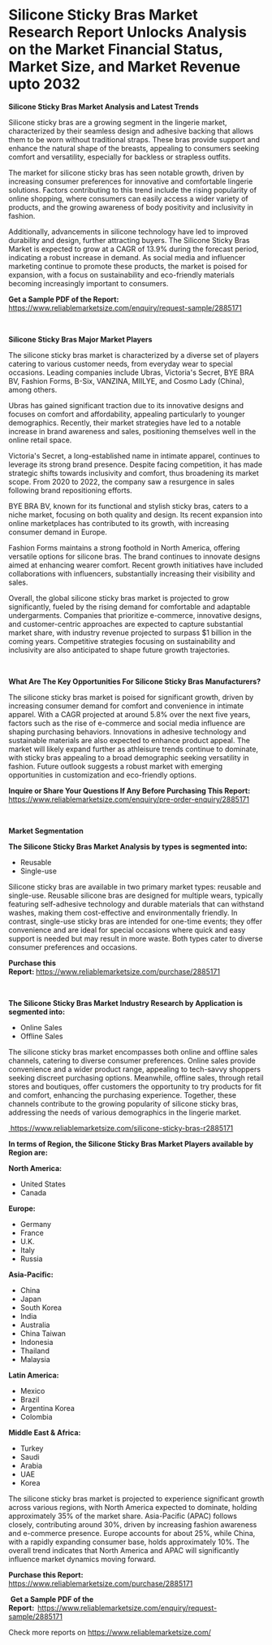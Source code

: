 <p><h1>Silicone Sticky Bras Market Research Report Unlocks Analysis on the Market Financial Status, Market Size, and Market Revenue upto 2032</h1></p><p><strong>Silicone Sticky Bras Market Analysis and Latest Trends</strong></p>
<p><p>Silicone sticky bras are a growing segment in the lingerie market, characterized by their seamless design and adhesive backing that allows them to be worn without traditional straps. These bras provide support and enhance the natural shape of the breasts, appealing to consumers seeking comfort and versatility, especially for backless or strapless outfits. </p><p>The market for silicone sticky bras has seen notable growth, driven by increasing consumer preferences for innovative and comfortable lingerie solutions. Factors contributing to this trend include the rising popularity of online shopping, where consumers can easily access a wider variety of products, and the growing awareness of body positivity and inclusivity in fashion. </p><p>Additionally, advancements in silicone technology have led to improved durability and design, further attracting buyers. The Silicone Sticky Bras Market is expected to grow at a CAGR of 13.9% during the forecast period, indicating a robust increase in demand. As social media and influencer marketing continue to promote these products, the market is poised for expansion, with a focus on sustainability and eco-friendly materials becoming increasingly important to consumers.</p></p>
<p><strong>Get a Sample PDF of the Report:&nbsp;</strong> <a href="https://www.reliablemarketsize.com/enquiry/request-sample/2885171?utm_campaign=3348&utm_medium=2&utm_source=Github&utm_content=ia&utm_term=13032025&utm_id=silicone-sticky-bras">https://www.reliablemarketsize.com/enquiry/request-sample/2885171</a></p>
<p>&nbsp;</p>
<p><strong>Silicone Sticky Bras Major Market Players</strong></p>
<p><p>The silicone sticky bras market is characterized by a diverse set of players catering to various customer needs, from everyday wear to special occasions. Leading companies include Ubras, Victoria's Secret, BYE BRA BV, Fashion Forms, B-Six, VANZINA, MIILYE, and Cosmo Lady (China), among others.</p><p>Ubras has gained significant traction due to its innovative designs and focuses on comfort and affordability, appealing particularly to younger demographics. Recently, their market strategies have led to a notable increase in brand awareness and sales, positioning themselves well in the online retail space.</p><p>Victoria's Secret, a long-established name in intimate apparel, continues to leverage its strong brand presence. Despite facing competition, it has made strategic shifts towards inclusivity and comfort, thus broadening its market scope. From 2020 to 2022, the company saw a resurgence in sales following brand repositioning efforts.</p><p>BYE BRA BV, known for its functional and stylish sticky bras, caters to a niche market, focusing on both quality and design. Its recent expansion into online marketplaces has contributed to its growth, with increasing consumer demand in Europe.</p><p>Fashion Forms maintains a strong foothold in North America, offering versatile options for silicone bras. The brand continues to innovate designs aimed at enhancing wearer comfort. Recent growth initiatives have included collaborations with influencers, substantially increasing their visibility and sales.</p><p>Overall, the global silicone sticky bras market is projected to grow significantly, fueled by the rising demand for comfortable and adaptable undergarments. Companies that prioritize e-commerce, innovative designs, and customer-centric approaches are expected to capture substantial market share, with industry revenue projected to surpass $1 billion in the coming years. Competitive strategies focusing on sustainability and inclusivity are also anticipated to shape future growth trajectories.</p></p>
<p>&nbsp;</p>
<p><strong>What Are The Key Opportunities For Silicone Sticky Bras Manufacturers?</strong></p>
<p><p>The silicone sticky bras market is poised for significant growth, driven by increasing consumer demand for comfort and convenience in intimate apparel. With a CAGR projected at around 5.8% over the next five years, factors such as the rise of e-commerce and social media influence are shaping purchasing behaviors. Innovations in adhesive technology and sustainable materials are also expected to enhance product appeal. The market will likely expand further as athleisure trends continue to dominate, with sticky bras appealing to a broad demographic seeking versatility in fashion. Future outlook suggests a robust market with emerging opportunities in customization and eco-friendly options.</p></p>
<p><strong>Inquire or Share Your Questions If Any Before Purchasing This Report:</strong> <a href="https://www.reliablemarketsize.com/enquiry/pre-order-enquiry/2885171?utm_campaign=3348&utm_medium=2&utm_source=Github&utm_content=ia&utm_term=13032025&utm_id=silicone-sticky-bras">https://www.reliablemarketsize.com/enquiry/pre-order-enquiry/2885171</a></p>
<p>&nbsp;</p>
<p><strong>Market Segmentation</strong></p>
<p><strong>The Silicone Sticky Bras Market Analysis by types is segmented into:</strong></p>
<p><ul><li>Reusable</li><li>Single-use</li></ul></p>
<p><p>Silicone sticky bras are available in two primary market types: reusable and single-use. Reusable silicone bras are designed for multiple wears, typically featuring self-adhesive technology and durable materials that can withstand washes, making them cost-effective and environmentally friendly. In contrast, single-use sticky bras are intended for one-time events; they offer convenience and are ideal for special occasions where quick and easy support is needed but may result in more waste. Both types cater to diverse consumer preferences and occasions.</p></p>
<p><strong>Purchase this Report:&nbsp;</strong><a href="https://www.reliablemarketsize.com/purchase/2885171?utm_campaign=3348&utm_medium=2&utm_source=Github&utm_content=ia&utm_term=13032025&utm_id=silicone-sticky-bras">https://www.reliablemarketsize.com/purchase/2885171</a></p>
<p>&nbsp;</p>
<p><strong>The Silicone Sticky Bras Market Industry Research by Application is segmented into:</strong></p>
<p><ul><li>Online Sales</li><li>Offline Sales</li></ul></p>
<p><p>The silicone sticky bras market encompasses both online and offline sales channels, catering to diverse consumer preferences. Online sales provide convenience and a wider product range, appealing to tech-savvy shoppers seeking discreet purchasing options. Meanwhile, offline sales, through retail stores and boutiques, offer customers the opportunity to try products for fit and comfort, enhancing the purchasing experience. Together, these channels contribute to the growing popularity of silicone sticky bras, addressing the needs of various demographics in the lingerie market.</p></p>
<p><a href="https://www.reliablemarketsize.com/silicone-sticky-bras-r2885171?utm_campaign=3348&utm_medium=2&utm_source=Github&utm_content=ia&utm_term=13032025&utm_id=silicone-sticky-bras">&nbsp;https://www.reliablemarketsize.com/silicone-sticky-bras-r2885171</a></p>
<p><strong>In terms of Region, the Silicone Sticky Bras Market Players available by Region are:</strong></p>
<p>
    <p> <strong> North America: </strong>
        <ul>
            <li>United States</li>
            <li>Canada</li>
        </ul>
        </p> 
    <p> <strong> Europe: </strong>
        <ul>
            <li>Germany</li>
            <li>France</li>
            <li>U.K.</li>
            <li>Italy</li>
            <li>Russia</li>
        </ul>
        </p> 
    <p> <strong> Asia-Pacific: </strong>
        <ul>
            <li>China</li>
            <li>Japan</li>
            <li>South Korea</li>
            <li>India</li>
            <li>Australia</li>
            <li>China Taiwan</li>
            <li>Indonesia</li>
            <li>Thailand</li>
            <li>Malaysia</li>
        </ul>
        </p> 
    <p> <strong> Latin America: </strong>
        <ul>
            <li>Mexico</li>
            <li>Brazil</li>
            <li>Argentina Korea</li>
            <li>Colombia</li>
        </ul>
        </p> 
    <p> <strong> Middle East & Africa: </strong>
        <ul>
            <li>Turkey</li>
            <li>Saudi</li>
            <li>Arabia</li>
            <li>UAE</li>
            <li>Korea</li>
        </ul>
    </p>
    </p>
<p><p>The silicone sticky bras market is projected to experience significant growth across various regions, with North America expected to dominate, holding approximately 35% of the market share. Asia-Pacific (APAC) follows closely, contributing around 30%, driven by increasing fashion awareness and e-commerce presence. Europe accounts for about 25%, while China, with a rapidly expanding consumer base, holds approximately 10%. The overall trend indicates that North America and APAC will significantly influence market dynamics moving forward.</p></p>
<p><strong>Purchase this Report: </strong><a href="https://www.reliablemarketsize.com/purchase/2885171?utm_campaign=3348&utm_medium=2&utm_source=Github&utm_content=ia&utm_term=13032025&utm_id=silicone-sticky-bras">https://www.reliablemarketsize.com/purchase/2885171</a></p>
<p>&nbsp;<strong>Get a Sample PDF of the Report:&nbsp;&nbsp;</strong><a href="https://www.reliablemarketsize.com/enquiry/request-sample/2885171?utm_campaign=3348&utm_medium=2&utm_source=Github&utm_content=ia&utm_term=13032025&utm_id=silicone-sticky-bras">https://www.reliablemarketsize.com/enquiry/request-sample/2885171</a></p>
<p><strong></strong></p>
<p>Check more reports on <a href="https://www.reliablemarketsize.com/?utm_campaign=3348&utm_medium=2&utm_source=Github&utm_content=ia&utm_term=13032025&utm_id=silicone-sticky-bras">https://www.reliablemarketsize.com/</a></p>